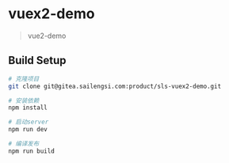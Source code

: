 # vuex2-demo

> vue2-demo

## Build Setup

``` bash
# 克隆项目
git clone git@gitea.sailengsi.com:product/sls-vuex2-demo.git

# 安装依赖
npm install

# 启动server
npm run dev

# 编译发布
npm run build
```
